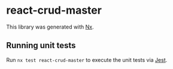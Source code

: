 # react-crud-master

This library was generated with [Nx](https://nx.dev).

## Running unit tests

Run `nx test react-crud-master` to execute the unit tests via [Jest](https://jestjs.io).
